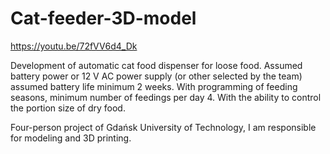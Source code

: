 # Cat-feeder-3D-model

https://youtu.be/72fVV6d4_Dk

Development of automatic cat food dispenser for loose food. Assumed battery power or 12 V AC power supply (or other selected by the team) assumed battery life minimum 2 weeks. With programming of feeding seasons, minimum number of feedings per day 4. With the ability to control the portion size of dry food.

Four-person project of Gdańsk University of Technology, I am responsible for modeling and 3D printing.
